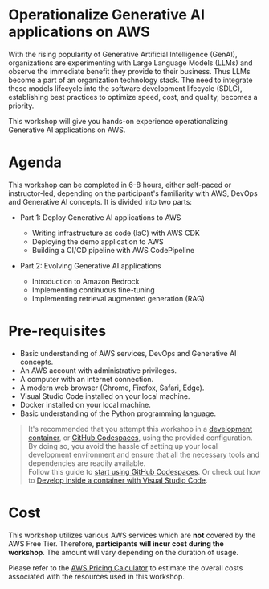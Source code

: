 # Operationalize Generative AI applications on AWS

With the rising popularity of Generative Artificial Intelligence (GenAI), organizations are experimenting with Large Language Models (LLMs) and observe the immediate benefit they provide to their business. Thus LLMs become a part of an organization technology stack. The need to integrate these models lifecycle into the software development lifecycle (SDLC), establishing best practices to optimize speed, cost, and quality, becomes a priority. 

This workshop will give you hands-on experience operationalizing Generative AI applications on AWS.

# Agenda

This workshop can be completed in 6-8 hours, either self-paced or instructor-led, depending on the participant's familiarity with AWS, DevOps and Generative AI concepts. It is divided into two parts:
- Part 1: Deploy Generative AI applications to AWS
    - Writing infrastructure as code (IaC) with AWS CDK
    - Deploying the demo application to AWS
    - Building a CI/CD pipeline with AWS CodePipeline

- Part 2: Evolving Generative AI applications
    - Introduction to Amazon Bedrock
    - Implementing continuous fine-tuning
    - Implementing retrieval augmented generation (RAG)

# Pre-requisites

- Basic understanding of AWS services, DevOps and Generative AI concepts.
- An AWS account with administrative privileges.
- A computer with an internet connection.
- A modern web browser (Chrome, Firefox, Safari, Edge).
- Visual Studio Code installed on your local machine.
- Docker installed on your local machine.
- Basic understanding of the Python programming language.

> It's recommended that you attempt this workshop in a [development container](https://containers.dev/), or [GitHub Codespaces](https://github.com/features/codespaces), using the provided configuration. By doing so, you avoid the hassle of setting up your local development environment and ensure that all the necessary tools and dependencies are readily available.  
> Follow this guide to [start using GitHub Codespaces](https://docs.github.com/en/codespaces/getting-started/quickstart).
> Or check out how to [Develop inside a container with Visual Studio Code](https://code.visualstudio.com/docs/devcontainers/containers).

# Cost

This workshop utilizes various AWS services which are __not__ covered by the AWS Free Tier. Therefore, __participants will incur cost during the workshop__. The amount will vary depending on the duration of usage. 

Please refer to the [AWS Pricing Calculator](https://calculator.aws/#/) to estimate the overall costs associated with the resources used in this workshop.
